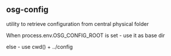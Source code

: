 osg-config
----------

utility to retrieve configuration from central physical folder

When process.env.OSG_CONFIG_ROOT is set - use it as base dir

else - use cwd() + ../config
